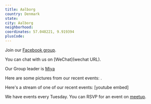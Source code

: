 ```yaml
---
title: Aalborg
country: Denmark
state: 
city: Aalborg
neighborhood: 
coordinates: 57.048221, 9.919394
plusCode:
---
```

Join our [Facebook group](https://www.facebook.com/groups/free.code.camp.aalborg).

You can chat with us on [WeChat](wechat URL).

Our Group leader is [Miya](freecodecamp.org/miya)

Here are some pictures from our recent events:
![]().

Here's a stream of one of our recent events:
[youtube embed]

We have events every Tuesday. You can RSVP for an event on [meetup](meetupurl).
